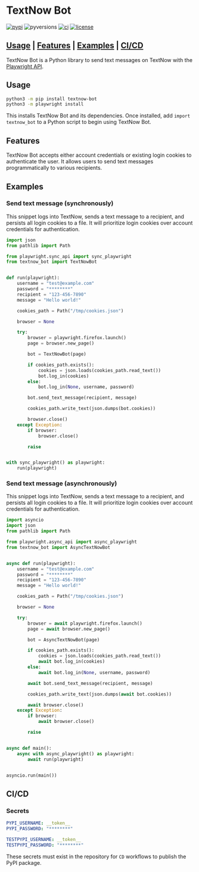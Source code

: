 # TextNow Bot

[![pypi](https://img.shields.io/pypi/v/textnow-bot)](https://pypi.org/project/textnow-bot)
![pyversions](https://img.shields.io/pypi/pyversions/textnow-bot)
[![ci](https://github.com/george-lim/textnow-bot-python/workflows/CI/badge.svg)](https://github.com/george-lim/textnow-bot-python/actions)
[![license](https://img.shields.io/github/license/george-lim/textnow-bot-python)](https://github.com/george-lim/textnow-bot-python/blob/main/LICENSE)

## [Usage](#usage) | [Features](#features) | [Examples](#examples) | [CI/CD](#cicd)

TextNow Bot is a Python library to send text messages on TextNow with the [Playwright API](https://microsoft.github.io/playwright-python).

## Usage

```bash
python3 -m pip install textnow-bot
python3 -m playwright install
```

This installs TextNow Bot and its dependencies. Once installed, add `import textnow_bot` to a Python script to begin using TextNow Bot.

## Features

TextNow Bot accepts either account credentials or existing login cookies to authenticate the user. It allows users to send text messages programmatically to various recipients.

## Examples

### Send text message (synchronously)

This snippet logs into TextNow, sends a text message to a recipient, and persists all login cookies to a file. It will prioritize login cookies over account credentials for authentication.

```python
import json
from pathlib import Path

from playwright.sync_api import sync_playwright
from textnow_bot import TextNowBot


def run(playwright):
    username = "test@example.com"
    password = "********"
    recipient = "123-456-7890"
    message = "Hello world!"

    cookies_path = Path("/tmp/cookies.json")

    browser = None

    try:
        browser = playwright.firefox.launch()
        page = browser.new_page()

        bot = TextNowBot(page)

        if cookies_path.exists():
            cookies = json.loads(cookies_path.read_text())
            bot.log_in(cookies)
        else:
            bot.log_in(None, username, password)

        bot.send_text_message(recipient, message)

        cookies_path.write_text(json.dumps(bot.cookies))

        browser.close()
    except Exception:
        if browser:
            browser.close()

        raise


with sync_playwright() as playwright:
    run(playwright)
```

### Send text message (asynchronously)

This snippet logs into TextNow, sends a text message to a recipient, and persists all login cookies to a file. It will prioritize login cookies over account credentials for authentication.

```python
import asyncio
import json
from pathlib import Path

from playwright.async_api import async_playwright
from textnow_bot import AsyncTextNowBot


async def run(playwright):
    username = "test@example.com"
    password = "********"
    recipient = "123-456-7890"
    message = "Hello world!"

    cookies_path = Path("/tmp/cookies.json")

    browser = None

    try:
        browser = await playwright.firefox.launch()
        page = await browser.new_page()

        bot = AsyncTextNowBot(page)

        if cookies_path.exists():
            cookies = json.loads(cookies_path.read_text())
            await bot.log_in(cookies)
        else:
            await bot.log_in(None, username, password)

        await bot.send_text_message(recipient, message)

        cookies_path.write_text(json.dumps(await bot.cookies))

        await browser.close()
    except Exception:
        if browser:
            await browser.close()

        raise


async def main():
    async with async_playwright() as playwright:
        await run(playwright)


asyncio.run(main())
```

## CI/CD

### Secrets

```yaml
PYPI_USERNAME: __token__
PYPI_PASSWORD: "********"

TESTPYPI_USERNAME: __token__
TESTPYPI_PASSWORD: "********"
```

These secrets must exist in the repository for `CD` workflows to publish the PyPI package.

